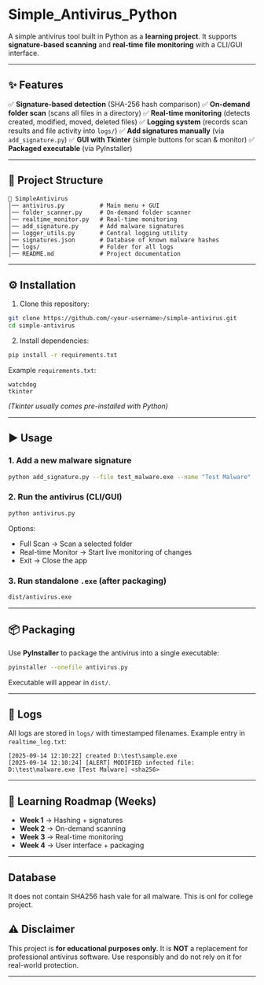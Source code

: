 # Simple_Antivirus_Python

A simple antivirus tool built in Python as a **learning project**.
It supports **signature-based scanning** and **real-time file monitoring** with a CLI/GUI interface.

---

## ✨ Features

✅ **Signature-based detection** (SHA-256 hash comparison)
✅ **On-demand folder scan** (scans all files in a directory)
✅ **Real-time monitoring** (detects created, modified, moved, deleted files)
✅ **Logging system** (records scan results and file activity into `logs/`)
✅ **Add signatures manually** (via `add_signature.py`)
✅ **GUI with Tkinter** (simple buttons for scan & monitor)
✅ **Packaged executable** (via PyInstaller)

---

## 📂 Project Structure

```
📁 SimpleAntivirus
│── antivirus.py          # Main menu + GUI
│── folder_scanner.py     # On-demand folder scanner
│── realtime_monitor.py   # Real-time monitoring
│── add_signature.py      # Add malware signatures
│── logger_utils.py       # Central logging utility
│── signatures.json       # Database of known malware hashes
│── logs/                 # Folder for all logs
│── README.md             # Project documentation
```

---

## ⚙️ Installation

1. Clone this repository:

```bash
git clone https://github.com/<your-username>/simple-antivirus.git
cd simple-antivirus
```

2. Install dependencies:

```bash
pip install -r requirements.txt
```

Example `requirements.txt`:

```
watchdog
tkinter
```

*(Tkinter usually comes pre-installed with Python)*

---

## ▶️ Usage

### 1. Add a new malware signature

```bash
python add_signature.py --file test_malware.exe --name "Test Malware"
```

### 2. Run the antivirus (CLI/GUI)

```bash
python antivirus.py
```

Options:

* Full Scan → Scan a selected folder
* Real-time Monitor → Start live monitoring of changes
* Exit → Close the app

### 3. Run standalone `.exe` (after packaging)

```bash
dist/antivirus.exe
```

---

## 📦 Packaging

Use **PyInstaller** to package the antivirus into a single executable:

```bash
pyinstaller --onefile antivirus.py
```

Executable will appear in `dist/`.

---

## 📜 Logs

All logs are stored in `logs/` with timestamped filenames.
Example entry in `realtime_log.txt`:

```
[2025-09-14 12:10:22] created D:\test\sample.exe
[2025-09-14 12:10:24] [ALERT] MODIFIED infected file: D:\test\malware.exe [Test Malware] <sha256>
```

---

## 🧠 Learning Roadmap (Weeks)

* **Week 1** → Hashing + signatures
* **Week 2** → On-demand scanning
* **Week 3** → Real-time monitoring
* **Week 4** → User interface + packaging

---

## Database

It does not contain SHA256 hash vale for all malware. This is onl for college project.

## ⚠️ Disclaimer

This project is **for educational purposes only**.
It is **NOT** a replacement for professional antivirus software.
Use responsibly and do not rely on it for real-world protection.

---


